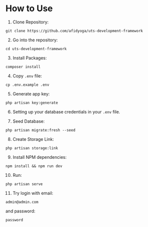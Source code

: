 # How to Use

1. Clone Repository:
```
git clone https://github.com/afidyoga/uts-development-framework
```

2. Go into the repository:
```
cd uts-development-framework
```

3. Install Packages:
```
composer install
```

4. Copy ``.env`` file:
```
cp .env.example .env
```

5. Generate app key:
```
php artisan key:generate
```

6. Setting up your database credentials in your ``.env`` file.

7. Seed Database:
```
php artisan migrate:fresh --seed
```

8. Create Storage Link:
```
php artisan storage:link
```

9. Install NPM dependencies:
```
npm install && npm run dev
```

10. Run:
```
php artisan serve
```

11. Try login with email:
```
admin@admin.com
```
and password:
```
password
```
